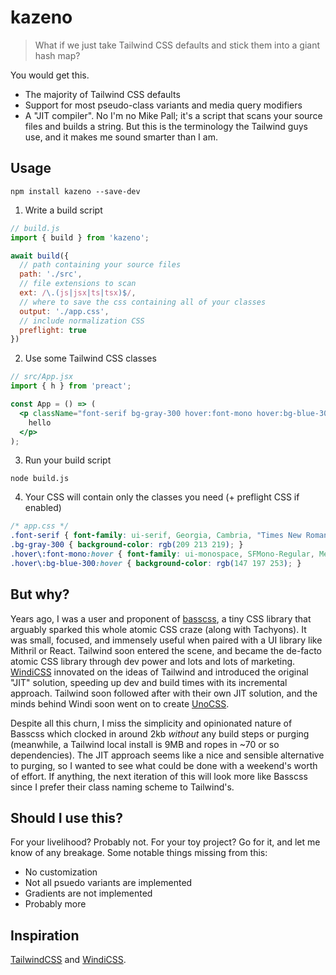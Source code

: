 # kazeno

> What if we just take Tailwind CSS defaults and stick them into a giant hash map?

You would get this.

* The majority of Tailwind CSS defaults
* Support for most pseudo-class variants and media query modifiers
* A "JIT compiler". No I'm no Mike Pall; it's a script that scans your source files and builds a string. But this is the terminology the Tailwind guys use, and it makes me sound smarter than I am.

## Usage

```shell
npm install kazeno --save-dev
```

1. Write a build script
```js
// build.js
import { build } from 'kazeno';

await build({
  // path containing your source files
  path: './src',
  // file extensions to scan
  ext: /\.(js|jsx|ts|tsx)$/,
  // where to save the css containing all of your classes
  output: './app.css',
  // include normalization CSS
  preflight: true
})
```

2. Use some Tailwind CSS classes
```jsx
// src/App.jsx
import { h } from 'preact';

const App = () => (
  <p className="font-serif bg-gray-300 hover:font-mono hover:bg-blue-300">
    hello
  </p>
);
```

3. Run your build script
```shell
node build.js
```

4. Your CSS will contain only the classes you need (+ preflight CSS if enabled)
```css
/* app.css */
.font-serif { font-family: ui-serif, Georgia, Cambria, "Times New Roman", Times, serif; }
.bg-gray-300 { background-color: rgb(209 213 219); }
.hover\:font-mono:hover { font-family: ui-monospace, SFMono-Regular, Menlo, Monaco, Consolas, "Liberation Mono", "Courier New", monospace; }
.hover\:bg-blue-300:hover { background-color: rgb(147 197 253); }
```

## But why?

Years ago, I was a user and proponent of [basscss](https://basscss.com/), a tiny CSS library that arguably sparked this whole atomic CSS craze (along with Tachyons). It was small, focused, and immensely useful when paired with a UI library like Mithril or React. Tailwind soon entered the scene, and became the de-facto atomic CSS library through dev power and lots and lots of marketing. [WindiCSS](https://windicss.org/) innovated on the ideas of Tailwind and introduced the original "JIT" solution, speeding up dev and build times with its incremental approach. Tailwind soon followed after with their own JIT solution, and the minds behind Windi soon went on to create [UnoCSS](https://github.com/unocss/unocss).

Despite all this churn, I miss the simplicity and opinionated nature of Basscss which clocked in around 2kb *without* any build steps or purging (meanwhile, a Tailwind local install is 9MB and ropes in ~70 or so dependencies). The JIT approach seems like a nice and sensible alternative to purging, so I wanted to see what could be done with a weekend's worth of effort. If anything, the next iteration of this will look more like Basscss since I prefer their class naming scheme to Tailwind's.

## Should I use this?
For your livelihood? Probably not. For your toy project? Go for it, and let me know of any breakage. Some notable things missing from this:

* No customization
* Not all psuedo variants are implemented
* Gradients are not implemented
* Probably more

## Inspiration
[TailwindCSS](https://tailwindcss.com/) and [WindiCSS](https://windicss.org/).